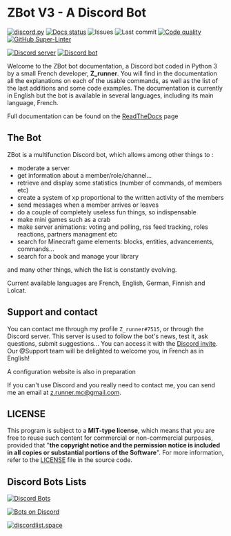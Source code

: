 # ZBot V3 - A Discord Bot

[![discord.py](https://img.shields.io/badge/Discord.py-2.0-brightgreen.svg)](https://github.com/Rapptz/discord.py)
[![Docs status](https://readthedocs.org/projects/zbot/badge/?version=latest)](https://zbot.readthedocs.io)
![Issues](https://img.shields.io/github/issues/ZRunner/ZBot.svg?label=Opened+issues)
![Last commit](https://img.shields.io/github/last-commit/ZRunner/ZBot.svg?label=Last+commit+on+develop)
[![Code quality](https://img.shields.io/lgtm/grade/python/github/ZRunner/ZBot)](https://lgtm.com/projects/g/ZRunner/ZBot)
[![GitHub Super-Linter](https://github.com/ZRunner/ZBot/workflows/Lint%20Code%20Base/badge.svg)](https://github.com/marketplace/actions/super-linter)

[![Discord server](https://discord.com/api/v8/guilds/356067272730607628/widget.png)](https://discord.gg/N55zY88)
[![Discord bot](https://top.gg/api/widget/status/486896267788812288.svg)](https://zrunner.me/invitezbot)

Welcome to the ZBot bot documentation, a Discord bot coded in Python 3 by a small French developer, **Z_runner**. You will find in the documentation all the explanations on each of the usable commands, as well as the list of the last additions and some code examples. The documentation is currently in English but the bot is available in several languages, including its main language, French.

Full documentation can be found on the [ReadTheDocs](https://zbot.readthedocs.io/en/latest/) page

## The Bot

ZBot is a multifunction Discord bot, which allows among other things to :

- moderate a server
- get information about a member/role/channel...
- retrieve and display some statistics (number of commands, of members etc)
- create a system of xp proportional to the written activity of the members
- send messages when a member arrives or leaves
- do a couple of completely useless fun things, so indispensable
- make mini games such as a crab
- make server animations: voting and polling, rss feed tracking, roles reactions, partners managment etc
- search for Minecraft game elements: blocks, entities, advancements, commands...
- search for a book and manage your library

and many other things, which the list is constantly evolving.

Current available languages are French, English, German, Finnish and Lolcat.


## Support and contact

You can contact me through my profile `Z_runner#7515`, or through the Discord server.
This server is used to follow the bot's news, test it, ask questions, submit suggestions... You can access it with the [Discord invite](https://discord.gg/N55zY88). Our @Support team will be delighted to welcome you, in French as in English!

A configuration website is also in preparation

If you can't use Discord and you really need to contact me, you can send me an email at [z.runner.mc@gmail.com](mailto:z.runner.mc@gmail.com).

## LICENSE

This program is subject to a **MIT-type license**, which means that you are free to reuse such content for commercial or non-commercial purposes, provided that "**the copyright notice and the permission notice is included in all copies or substantial portions of the Software**". For more information, refer to the [LICENSE](https://github.com/ZRunner/ZBot/blob/main/LICENSE) file in the source code.


## Discord Bots Lists

[![Discord Bots](https://top.gg/api/widget/486896267788812288.svg)](https://top.gg/bot/486896267788812288)

[![Bots on Discord](https://bots.ondiscord.xyz/bots/486896267788812288/embed)](https://bots.ondiscord.xyz/bots/486896267788812288)

[![discordlist.space](https://api.discordlist.space/v2/bots/486896267788812288/widget?rounded=true)](https://discordlist.space/bot/486896267788812288?utm_source=bls&utm_medium=widget&utm_campaign=486896267788812288)
